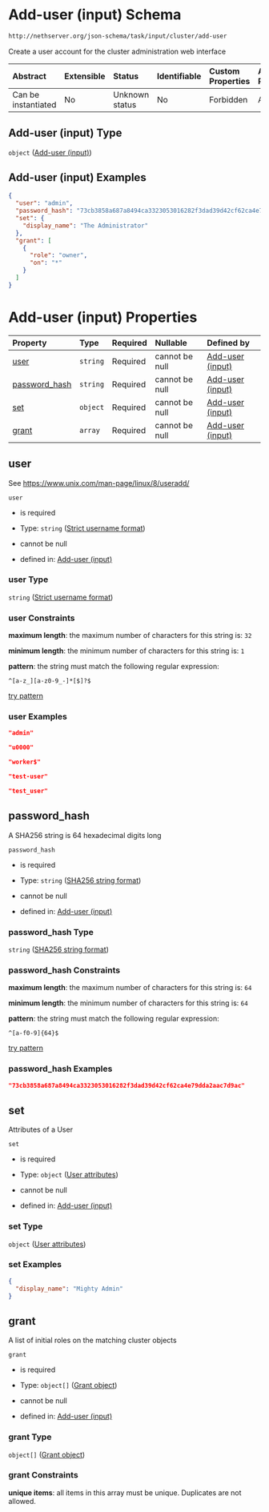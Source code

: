 # Add-user (input) Schema

```txt
http://nethserver.org/json-schema/task/input/cluster/add-user
```

Create a user account for the cluster administration web interface

| Abstract            | Extensible | Status         | Identifiable | Custom Properties | Additional Properties | Access Restrictions | Defined In                                                        |
| :------------------ | :--------- | :------------- | :----------- | :---------------- | :-------------------- | :------------------ | :---------------------------------------------------------------- |
| Can be instantiated | No         | Unknown status | No           | Forbidden         | Allowed               | none                | [validate-input.json](validate-input.json "open original schema") |

## Add-user (input) Type

`object` ([Add-user (input)](validate-input.md))

## Add-user (input) Examples

```json
{
  "user": "admin",
  "password_hash": "73cb3858a687a8494ca3323053016282f3dad39d42cf62ca4e79dda2aac7d9ac",
  "set": {
    "display_name": "The Administrator"
  },
  "grant": [
    {
      "role": "owner",
      "on": "*"
    }
  ]
}
```

# Add-user (input) Properties

| Property                        | Type     | Required | Nullable       | Defined by                                                                                                                                                     |
| :------------------------------ | :------- | :------- | :------------- | :------------------------------------------------------------------------------------------------------------------------------------------------------------- |
| [user](#user)                   | `string` | Required | cannot be null | [Add-user (input)](cluster-defs-definitions-strict-username-format.md "http://nethserver.org/json-schema/task/input/cluster/add-user#/properties/user")        |
| [password_hash](#password_hash) | `string` | Required | cannot be null | [Add-user (input)](cluster-defs-definitions-sha256-string-format.md "http://nethserver.org/json-schema/task/input/cluster/add-user#/properties/password_hash") |
| [set](#set)                     | `object` | Required | cannot be null | [Add-user (input)](cluster-defs-definitions-user-attributes.md "http://nethserver.org/json-schema/task/input/cluster/add-user#/properties/set")                |
| [grant](#grant)                 | `array`  | Required | cannot be null | [Add-user (input)](validate-input-properties-grant-assertions-list.md "http://nethserver.org/json-schema/task/input/cluster/add-user#/properties/grant")       |

## user

See <https://www.unix.com/man-page/linux/8/useradd/>

`user`

*   is required

*   Type: `string` ([Strict username format](cluster-defs-definitions-strict-username-format.md))

*   cannot be null

*   defined in: [Add-user (input)](cluster-defs-definitions-strict-username-format.md "http://nethserver.org/json-schema/task/input/cluster/add-user#/properties/user")

### user Type

`string` ([Strict username format](cluster-defs-definitions-strict-username-format.md))

### user Constraints

**maximum length**: the maximum number of characters for this string is: `32`

**minimum length**: the minimum number of characters for this string is: `1`

**pattern**: the string must match the following regular expression: 

```regexp
^[a-z_][a-z0-9_-]*[$]?$
```

[try pattern](https://regexr.com/?expression=%5E%5Ba-z\_%5D%5Ba-z0-9\_-%5D\*%5B%24%5D%3F%24 "try regular expression with regexr.com")

### user Examples

```json
"admin"
```

```json
"u0000"
```

```json
"worker$"
```

```json
"test-user"
```

```json
"test_user"
```

## password_hash

A SHA256 string is 64 hexadecimal digits long

`password_hash`

*   is required

*   Type: `string` ([SHA256 string format](cluster-defs-definitions-sha256-string-format.md))

*   cannot be null

*   defined in: [Add-user (input)](cluster-defs-definitions-sha256-string-format.md "http://nethserver.org/json-schema/task/input/cluster/add-user#/properties/password_hash")

### password_hash Type

`string` ([SHA256 string format](cluster-defs-definitions-sha256-string-format.md))

### password_hash Constraints

**maximum length**: the maximum number of characters for this string is: `64`

**minimum length**: the minimum number of characters for this string is: `64`

**pattern**: the string must match the following regular expression: 

```regexp
^[a-f0-9]{64}$
```

[try pattern](https://regexr.com/?expression=%5E%5Ba-f0-9%5D%7B64%7D%24 "try regular expression with regexr.com")

### password_hash Examples

```json
"73cb3858a687a8494ca3323053016282f3dad39d42cf62ca4e79dda2aac7d9ac"
```

## set

Attributes of a User

`set`

*   is required

*   Type: `object` ([User attributes](cluster-defs-definitions-user-attributes.md))

*   cannot be null

*   defined in: [Add-user (input)](cluster-defs-definitions-user-attributes.md "http://nethserver.org/json-schema/task/input/cluster/add-user#/properties/set")

### set Type

`object` ([User attributes](cluster-defs-definitions-user-attributes.md))

### set Examples

```json
{
  "display_name": "Mighty Admin"
}
```

## grant

A list of initial roles on the matching cluster objects

`grant`

*   is required

*   Type: `object[]` ([Grant object](cluster-defs-definitions-grant-object.md))

*   cannot be null

*   defined in: [Add-user (input)](validate-input-properties-grant-assertions-list.md "http://nethserver.org/json-schema/task/input/cluster/add-user#/properties/grant")

### grant Type

`object[]` ([Grant object](cluster-defs-definitions-grant-object.md))

### grant Constraints

**unique items**: all items in this array must be unique. Duplicates are not allowed.
